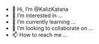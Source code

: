 - 👋 Hi, I’m @KalizKatana
- 👀 I’m interested in ...
- 🌱 I’m currently learning ...
- 💞️ I’m looking to collaborate on ...
- 📫 How to reach me ...

<!---
KalizKatana/KalizKatana is a ✨ special ✨ repository because its `README.md` (this file) appears on your GitHub profile.
You can click the Preview link to take a look at your changes.
--->
